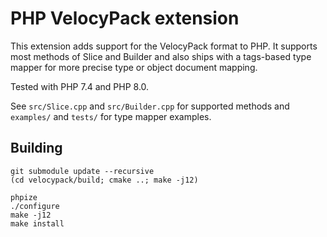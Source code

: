 
# PHP VelocyPack extension

This extension adds support for the VelocyPack format to PHP. It supports most methods of Slice and Builder and also ships with a tags-based type mapper for more precise type or object document mapping.

Tested with PHP 7.4 and PHP 8.0.

See `src/Slice.cpp` and `src/Builder.cpp` for supported methods and `examples/` and `tests/` for type mapper examples.

## Building

```
git submodule update --recursive
(cd velocypack/build; cmake ..; make -j12)

phpize
./configure
make -j12
make install
```
